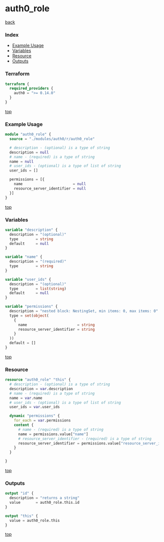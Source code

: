 # auth0_role

[back](../auth0.md)

### Index

- [Example Usage](#example-usage)
- [Variables](#variables)
- [Resource](#resource)
- [Outputs](#outputs)

### Terraform

```terraform
terraform {
  required_providers {
    auth0 = ">= 0.14.0"
  }
}
```

[top](#index)

### Example Usage

```terraform
module "auth0_role" {
  source = "./modules/auth0/r/auth0_role"

  # description - (optional) is a type of string
  description = null
  # name - (required) is a type of string
  name = null
  # user_ids - (optional) is a type of list of string
  user_ids = []

  permissions = [{
    name                       = null
    resource_server_identifier = null
  }]
}
```

[top](#index)

### Variables

```terraform
variable "description" {
  description = "(optional)"
  type        = string
  default     = null
}

variable "name" {
  description = "(required)"
  type        = string
}

variable "user_ids" {
  description = "(optional)"
  type        = list(string)
  default     = null
}

variable "permissions" {
  description = "nested block: NestingSet, min items: 0, max items: 0"
  type = set(object(
    {
      name                       = string
      resource_server_identifier = string
    }
  ))
  default = []
}
```

[top](#index)

### Resource

```terraform
resource "auth0_role" "this" {
  # description - (optional) is a type of string
  description = var.description
  # name - (required) is a type of string
  name = var.name
  # user_ids - (optional) is a type of list of string
  user_ids = var.user_ids

  dynamic "permissions" {
    for_each = var.permissions
    content {
      # name - (required) is a type of string
      name = permissions.value["name"]
      # resource_server_identifier - (required) is a type of string
      resource_server_identifier = permissions.value["resource_server_identifier"]
    }
  }

}
```

[top](#index)

### Outputs

```terraform
output "id" {
  description = "returns a string"
  value       = auth0_role.this.id
}

output "this" {
  value = auth0_role.this
}
```

[top](#index)